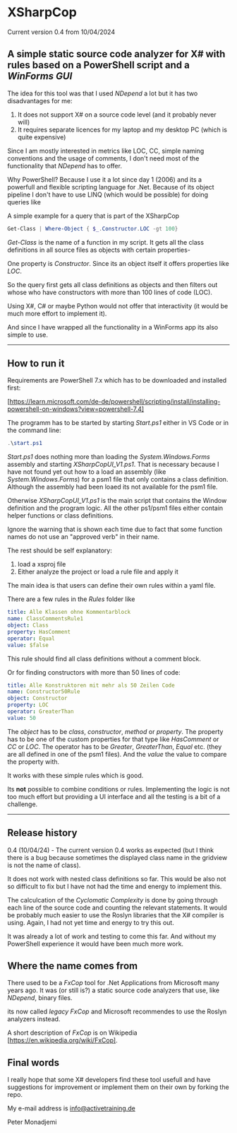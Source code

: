 # XSharpCop

Current version 0.4 from 10/04/2024

## A simple static source code analyzer for X# with rules based on a PowerShell script and a _WinForms GUI_

The idea for this tool was that I used _NDepend_ a lot but it has two disadvantages for me:

1. It does not support X# on a source code level (and it probably never will)
2. It requires separate licences for my laptop and my desktop PC (which is quite expensive)

Since I am mostly interested in metrics like LOC, CC, simple naming conventions and the usage of comments, I don't need most of the functionality that _NDepend_ has to offer.

Why PowerShell? Because I use it a lot since day 1 (2006) and its a powerfull and flexible scripting language for .Net. Because of its object pipeline I don't have to use LINQ (which would be possible) for doing queries like

A simple example for a query that is part of the XSharpCop

```PowerShell
Get-Class | Where-Object { $_.Constructor.LOC -gt 100}
```

_Get-Class_ is the name of a function in my script. It gets all the class definitions in all source files as objects with certain properties-

One property is _Constructor_. Since its an object itself it offers properties like _LOC_.

So the query first gets all class definitions as objects and then filters out whose who have constructors with more than 100 lines of code (LOC).

Using X#, C# or maybe Python would not offer that interactivity (it would be much more effort to implement it).

And since I have wrapped all the functionality in a WinForms app its also simple to use.

---
How to run it  
---

Requirements are PowerShell 7.x which has to be downloaded and installed first:

[https://learn.microsoft.com/de-de/powershell/scripting/install/installing-powershell-on-windows?view=powershell-7.4]

The programm has to be started by starting _Start.ps1_ either in VS Code or in the command line:

```PowerShell
.\start.ps1
```

_Start.ps1_ does nothing more than loading the _System.Windows.Forms_ assembly and starting _XSharpCopUI_V1.ps1_. That is necessary because I have not found yet out how to a load an assembly (like _System.Windows.Forms_) for a psm1 file that only contains a class definition. Although the assembly had been loaed its not available for the psm1 file.

Otherwise _XSharpCopUI_V1.ps1_ is the main script that contains the Window definition and the program logic. All the other ps1/psm1 files either contain helper functions or class definitions.

Ignore the warning that is shown each time due to fact that some function names do not use an "approved verb" in their name.

The rest should be self explanatory:

1. load a xsproj file
2. Either analyze the project or load a rule file and apply it

The main idea is that users can define their own rules within a yaml file.

There are a few rules in the _Rules_ folder like

```yaml
title: Alle Klassen ohne Kommentarblock
name: ClassCommentsRule1
object: Class
property: HasComment
operator: Equal
value: $false
```

This rule should find all class definitions without a comment block.

Or for finding constructors with more than 50 lines of code:

```yaml
title: Alle Konstruktoren mit mehr als 50 Zeilen Code
name: Constructor50Rule
object: Constructor
property: LOC
operator: GreaterThan
value: 50
```

The _object_ has to be _class_, _constructor_, _method_ or _property_. The property has to be one of the custom properties for that type like _HasComment_ or _CC_ or _LOC_. The operator has to be _Greater_, _GreaterThan_, _Equal_ etc. (they are all defined in one of the psm1 files). And the _value_ the value to compare the property with.

It works with these simple rules which is good.

Its **not** possible to combine conditions or rules. Implementing the logic is not too much effort but providing a UI interface and all the testing is a bit of a challenge.

---
Release history  
---

0.4 (10/04/24) - The current version 0.4 works as expected (but I think there is a bug because sometimes the displayed class name in the gridview is not the name of class).

It does not work with nested class definitions so far. This would be also not so difficult to fix but I have not had the time and energy to implement this.

The calculcation of the _Cyclomatic Complexity_ is done by going through each line of the source code and counting the relevant statements. It would be probably much easier to use the Roslyn libraries that the X# compiler is using. Again, I had not yet time and energy to try this out.

It was already a lot of work and testing to come this far. And without my PowerShell experience it would have been much more work.

## Where the name comes from

There used to be a _FxCop_ tool for .Net Applications from Microsoft many years ago. It was (or still is?) a static source code analyzers that use, like _NDepend_, binary files. 

its now called _legacy FxCop_ and Microsoft recommendes to use the Roslyn analyzers instead.

A short description of _FxCop_ is on Wikipedia [https://en.wikipedia.org/wiki/FxCop].

## Final words

I really hope that some X# developers find these tool usefull and have suggestions for improvement or implement them on their own by forking the repo.

My e-mail address is info@activetraining.de

Peter Monadjemi


